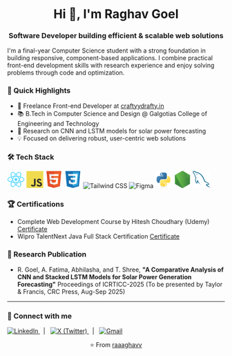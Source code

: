 <h1 align="center">Hi 👋, I'm Raghav Goel</h1>
<h3 align="center">Software Developer building efficient & scalable web solutions</h3>

<p align="left">
I'm a final-year Computer Science student with a strong foundation in building responsive, component-based applications. I combine practical front-end development skills with research experience and enjoy solving problems through code and optimization.
</p>

### 🚀 Quick Highlights
- 🔭 Freelance Front-end Developer at [craftyydrafty.in](https://www.craftyydrafty.in)
- 📚 B.Tech in Computer Science and Design @ Galgotias College of Engineering and Technology
- 📝 Research on CNN and LSTM models for solar power forecasting 
- 💡 Focused on delivering robust, user-centric web solutions

### 🛠️ Tech Stack
<p align="left">
  <img src="https://raw.githubusercontent.com/devicons/devicon/master/icons/react/react-original.svg" alt="React" width="40" height="40"/>
  <img src="https://raw.githubusercontent.com/devicons/devicon/master/icons/javascript/javascript-original.svg" alt="JavaScript" width="40" height="40"/>
  <img src="https://raw.githubusercontent.com/devicons/devicon/master/icons/html5/html5-original.svg" alt="HTML5" width="40" height="40"/>
  <img src="https://raw.githubusercontent.com/devicons/devicon/master/icons/css3/css3-original.svg" alt="CSS3" width="40" height="40"/>
  <img src="https://www.svgrepo.com/show/374118/tailwind.svg" alt="Tailwind CSS" width="40" height="40"/>
  <img src="https://www.vectorlogo.zone/logos/figma/figma-icon.svg" alt="Figma" width="40" height="40"/>
  <img src="https://raw.githubusercontent.com/devicons/devicon/master/icons/python/python-original.svg" alt="Python" width="40" height="40"/>
  <img src="https://raw.githubusercontent.com/devicons/devicon/master/icons/nodejs/nodejs-original.svg" alt="NodeJS" width="40" height="40"/>
  <img src="https://raw.githubusercontent.com/devicons/devicon/master/icons/mysql/mysql-original.svg" alt="MySQL" width="40" height="40"/>
</p>

### 🏆 Certifications
- Complete Web Development Course by Hitesh Choudhary (Udemy) [Certificate](https://drive.google.com/file/d/1oFW8LEKsP5FOfx_sRxhiuXMtU6oeNbUC/view)
- Wipro TalentNext Java Full Stack Certification [Certificate](https://cert.diceid.com/cid/8jV2945bq8?verify=true)

### 💫 Research Publication
- R. Goel, A. Fatima, Abhilasha, and T. Shree, **"A Comparative Analysis of CNN and Stacked LSTM Models for Solar Power Generation Forecasting"** Proceedings of ICRTICC-2025 (To be presented by Taylor & Francis, CRC Press, Aug-Sep 2025)

---

### 🤝 Connect with me

<p align="left">
  <a href="https://linkedin.com/in/raghav-goel01" target="_blank">
    <img src="https://raw.githubusercontent.com/rahuldkjain/github-profile-readme-generator/master/src/images/icons/Social/linked-in-alt.svg" alt="LinkedIn" height="30" width="40" />
  </a>
  &nbsp; | &nbsp;
  <a href="https://x.com/raaaghavvvvv?t=SKi0XhzRXyk1IltZme2fgw&s=09" target="_blank">
    <img src="https://cdn.simpleicons.org/x/000000" alt="X (Twitter)" height="30" width="40" />
  </a>
  &nbsp; | &nbsp;
  <a href="mailto:work.raghav01@gmail.com">
    <img src="https://upload.wikimedia.org/wikipedia/commons/4/4e/Gmail_Icon.png" alt="Gmail" height="35" width="40"/>
  </a>
</p>

<!-- <div align="center">-->
<!--     <img src="https://komarev.com/ghpvc/?username=raaaghavv&label=Profile%20views&color=0e75b6&style=flat" alt="profile views" /> -->
<!-- </div> -->

<p align="center">⭐️ From <a href="https://github.com/raaaghavv">raaaghavv</a></p>
